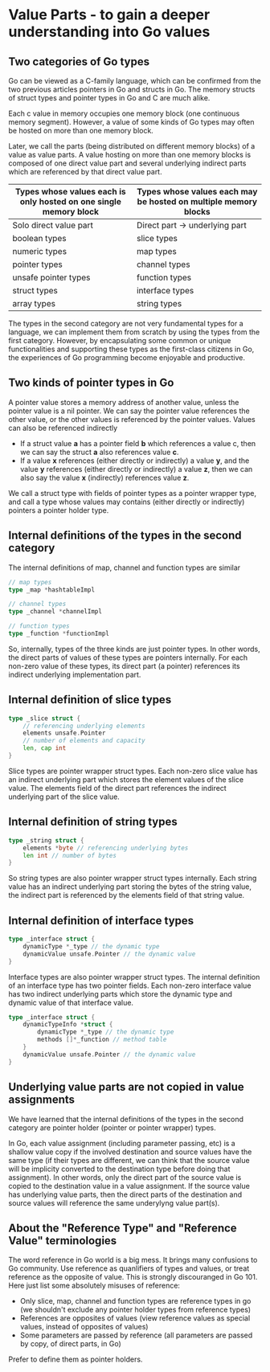 # Value Parts - to gain a deeper understanding into Go values

## Two categories of Go types

Go can be viewed as a C-family language, which can be confirmed from the two previous articles pointers in Go and structs in Go. The memory structs of struct types and pointer types in Go and C are much alike.

Each c value in memory occupies one memory block (one continuous memory segment). However, a value of some kinds of Go types may often be hosted on more than one memory block.

Later, we call the parts (being distributed on different memory blocks) of a value as value parts. A value hosting on more than one memory blocks is composed of one direct value part and several underlying indirect parts which are referenced by that direct value part.

|Types whose values each is only hosted on one single memory block|Types whose values each may be hosted on multiple memory blocks|
|-|-|
|Solo direct value part|Direct part -> underlying part|
|boolean types|slice types|
|numeric types|map types|
|pointer types|channel types|
|unsafe pointer types|function types|
|struct types|interface types|
|array types|string types|

The types in the second category are not very fundamental types for a language, we can implement them from scratch by using the types from the first category. However, by encapsulating some common or unique functionalities and supporting these types as the first-class citizens in Go, the experiences of Go programming become enjoyable and productive.

## Two kinds of pointer types in Go

A pointer value stores a memory address of another value, unless the pointer value is a nil pointer. We can say the pointer value references the other value, or the other values is referenced by the pointer values. Values can also be referenced indirectly

- If a struct value **a** has a pointer field **b** which references a value c, then we can say the struct **a** also references value **c**.
- If a value **x** references (either directly or indirectly) a value **y**, and the value **y** references (either directly or indirectly) a value **z**, then we can also say the value **x** (indirectly) references value **z**. 

We call a struct type with fields of pointer types as a pointer wrapper type, and call a type whose values may contains (either directly or indirectly) pointers a pointer holder type.

## Internal definitions of the types in the second category

The internal definitions of map, channel and function types are similar

```go
// map types
type _map *hashtableImpl

// channel types
type _channel *channelImpl

// function types
type _function *functionImpl
```
So, internally, types of the three kinds are just pointer types. In other words, the direct parts of values of these types are pointers internally. For each non-zero value of these types, its direct part (a pointer) references its indirect underlying implementation part.

## Internal definition of slice types

```go
type _slice struct {
    // referencing underlying elements
    elements unsafe.Pointer
    // number of elements and capacity
    len, cap int
}
```
Slice types are pointer wrapper struct types. Each non-zero slice value has an indirect underlying part which stores the element values of the slice value. The elements field of the direct part references the indirect underlying part of the slice value.

## Internal definition of string types

```go
type _string struct {
    elements *byte // referencing underlying bytes
    len int // number of bytes
}
```
So string types are also pointer wrapper struct types internally. Each string value has an indirect underlying part storing the bytes of the string value, the indirect part is referenced by the elements field of that string value.

## Internal definition of interface types

```go
type _interface struct {
    dynamicType *_type // the dynamic type
    dynamicValue unsafe.Pointer // the dynamic value
}
```
Interface types are also pointer wrapper struct types. The internal definition of an interface type has two pointer fields. Each non-zero interface value has two indirect underlying parts which store the dynamic type and dynamic value of that interface value.

```go
type _interface struct {
    dynamicTypeInfo *struct {
        dynamicType *_type // the dynamic type
        methods []*_function // method table
    }
    dynamicValue unsafe.Pointer // the dynamic value
}
```
## Underlying value parts are not copied in value assignments

We have learned that the internal definitions of the types in the second category are pointer holder (pointer or pointer wrapper) types.

In Go, each value assignment (including parameter passing, etc) is a shallow value copy if the involved destination and source values have the same type (if their types are different, we can think that the source value will be implicity converted to the destination type before doing that assignment). In other words, only the direct part of the source value is copied to the destination value in a value assignment. If the source value has underlying value parts, then the direct parts of the destination and source values will reference the same underylyng value part(s).

## About the "Reference Type" and "Reference Value" terminologies

The word reference in Go world is a big mess. It brings many confusions to Go community. Use reference as quanlifiers of types and values, or treat reference as the opposite of value. This is strongly discouranged in Go 101. Here just list some absolutely misuses of reference:

- Only slice, map, channel and function types are reference types in go (we shouldn't exclude any pointer holder types from reference types)
- References are opposites of values (view reference values as special values, instead of opposites of values)
- Some parameters are passed by reference (all parameters are passed by copy, of direct parts, in Go)

Prefer to define them as pointer holders.


